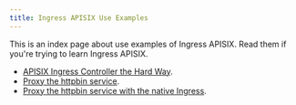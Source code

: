 ```yaml
---
title: Ingress APISIX Use Examples
---
```


<!--
#
# Licensed to the Apache Software Foundation (ASF) under one or more
# contributor license agreements.  See the NOTICE file distributed with
# this work for additional information regarding copyright ownership.
# The ASF licenses this file to You under the Apache License, Version 2.0
# (the "License"); you may not use this file except in compliance with
# the License.  You may obtain a copy of the License at
#
#     http://www.apache.org/licenses/LICENSE-2.0
#
# Unless required by applicable law or agreed to in writing, software
# distributed under the License is distributed on an "AS IS" BASIS,
# WITHOUT WARRANTIES OR CONDITIONS OF ANY KIND, either express or implied.
# See the License for the specific language governing permissions and
# limitations under the License.
#
-->

This is an index page about use examples of Ingress APISIX. Read them if you're trying to learn Ingress APISIX.

* [APISIX Ingress Controller the Hard Way](./the-hard-way.md).
* [Proxy the httpbin service](./proxy-the-httpbin-service.md).
* [Proxy the httpbin service with the native Ingress](./proxy-the-httpbin-service-with-ingress.md).
